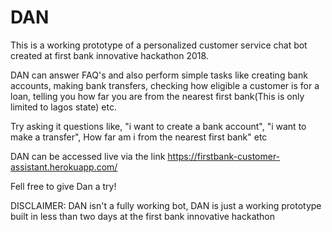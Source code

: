 # DAN
This is a working prototype of a personalized customer service chat bot created at first bank innovative hackathon 2018.

DAN can answer FAQ's and also perform simple tasks like creating bank accounts, making bank transfers, checking how eligible a customer is for a loan, telling you how far you are from the nearest first bank(This is only limited to lagos state) etc.

Try asking it questions like, "i want to create a bank account", "i want to make a transfer", How far am i from the nearest first bank" etc

DAN can be accessed live via the link  https://firstbank-customer-assistant.herokuapp.com/

Fell free to give Dan a try!

DISCLAIMER: DAN isn't a fully working bot, DAN is just a working prototype built in less than two days at the first bank innovative hackathon
